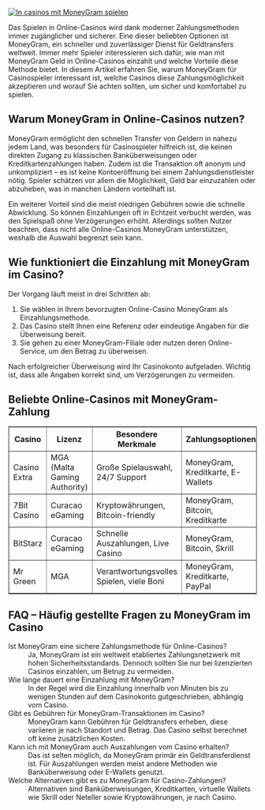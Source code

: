 [![In casinos mit MoneyGram spielen](https://123-caf.pages.dev/gitsignup.png)](https://vrmoo.ru/Bt82HjjY)

<p>Das Spielen in Online-Casinos wird dank moderner Zahlungsmethoden immer zugänglicher und sicherer. Eine dieser beliebten Optionen ist MoneyGram, ein schneller und zuverlässiger Dienst für Geldtransfers weltweit. Immer mehr Spieler interessieren sich dafür, wie man mit MoneyGram Geld in Online-Casinos einzahlt und welche Vorteile diese Methode bietet. In diesem Artikel erfahren Sie, warum MoneyGram für Casinospieler interessant ist, welche Casinos diese Zahlungsmöglichkeit akzeptieren und worauf Sie achten sollten, um sicher und komfortabel zu spielen.</p>  <h2>Warum MoneyGram in Online-Casinos nutzen?</h2> <p>MoneyGram ermöglicht den schnellen Transfer von Geldern in nahezu jedem Land, was besonders für Casinospieler hilfreich ist, die keinen direkten Zugang zu klassischen Banküberweisungen oder Kreditkartenzahlungen haben. Zudem ist die Transaktion oft anonym und unkompliziert – es ist keine Kontoeröffnung bei einem Zahlungsdienstleister nötig. Spieler schätzen vor allem die Möglichkeit, Geld bar einzuzahlen oder abzuheben, was in manchen Ländern vorteilhaft ist.</p> <p>Ein weiterer Vorteil sind die meist niedrigen Gebühren sowie die schnelle Abwicklung. So können Einzahlungen oft in Echtzeit verbucht werden, was den Spielspaß ohne Verzögerungen erhöht. Allerdings sollten Nutzer beachten, dass nicht alle Online-Casinos MoneyGram unterstützen, weshalb die Auswahl begrenzt sein kann.</p>  <h2>Wie funktioniert die Einzahlung mit MoneyGram im Casino?</h2> <p>Der Vorgang läuft meist in drei Schritten ab:</p> <ol>   <li>Sie wählen in Ihrem bevorzugten Online-Casino MoneyGram als Einzahlungsmethode.</li>   <li>Das Casino stellt Ihnen eine Referenz oder eindeutige Angaben für die Überweisung bereit.</li>   <li>Sie gehen zu einer MoneyGram-Filiale oder nutzen deren Online-Service, um den Betrag zu überweisen.</li> </ol> <p>Nach erfolgreicher Überweisung wird Ihr Casinokonto aufgeladen. Wichtig ist, dass alle Angaben korrekt sind, um Verzögerungen zu vermeiden.</p>  <h2>Beliebte Online-Casinos mit MoneyGram-Zahlung</h2> <table border="1" cellpadding="8" cellspacing="0" style="border-collapse: collapse; width: 100%;">   <thead>     <tr>       <th>Casino</th>       <th>Lizenz</th>       <th>Besondere Merkmale</th>       <th>Zahlungsoptionen</th>     </tr>   </thead>   <tbody>     <tr>       <td>Casino Extra</td>       <td>MGA (Malta Gaming Authority)</td>       <td>Große Spielauswahl, 24/7 Support</td>       <td>MoneyGram, Kreditkarte, E-Wallets</td>     </tr>     <tr>       <td>7Bit Casino</td>       <td>Curacao eGaming</td>       <td>Kryptowährungen, Bitcoin-friendly</td>       <td>MoneyGram, Bitcoin, Kreditkarte</td>     </tr>     <tr>       <td>BitStarz</td>       <td>Curacao eGaming</td>       <td>Schnelle Auszahlungen, Live Casino</td>       <td>MoneyGram, Bitcoin, Skrill</td>     </tr>     <tr>       <td>Mr Green</td>       <td>MGA</td>       <td>Verantwortungsvolles Spielen, viele Boni</td>       <td>MoneyGram, Kreditkarte, PayPal</td>     </tr>   </tbody> </table>  <h2>FAQ – Häufig gestellte Fragen zu MoneyGram im Casino</h2> <dl>   <dt>Ist MoneyGram eine sichere Zahlungsmethode für Online-Casinos?</dt>   <dd>Ja, MoneyGram ist ein weltweit etabliertes Zahlungsnetzwerk mit hohen Sicherheitsstandards. Dennoch sollten Sie nur bei lizenzierten Casinos einzahlen, um Betrug zu vermeiden.</dd>    <dt>Wie lange dauert eine Einzahlung mit MoneyGram?</dt>   <dd>In der Regel wird die Einzahlung innerhalb von Minuten bis zu wenigen Stunden auf dem Casinokonto gutgeschrieben, abhängig vom Casino.</dd>    <dt>Gibt es Gebühren für MoneyGram-Transaktionen im Casino?</dt>   <dd>MoneyGram kann Gebühren für Geldtransfers erheben, diese variieren je nach Standort und Betrag. Das Casino selbst berechnet oft keine zusätzlichen Kosten.</dd>    <dt>Kann ich mit MoneyGram auch Auszahlungen vom Casino erhalten?</dt>   <dd>Das ist selten möglich, da MoneyGram primär ein Geldtransferdienst ist. Für Auszahlungen werden meist andere Methoden wie Banküberweisung oder E-Wallets genutzt.</dd>    <dt>Welche Alternativen gibt es zu MoneyGram für Casino-Zahlungen?</dt>   <dd>Alternativen sind Banküberweisungen, Kreditkarten, virtuelle Wallets wie Skrill oder Neteller sowie Kryptowährungen, je nach Casino.</dd> </dl>